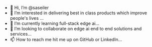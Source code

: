 - 👋 Hi, I’m @saseiler
- 👀 I’m interested in delivering best in class products which improve people's lives ...
- 🌱 I’m currently learning full-stack edge ai...
- 💞️ I’m looking to collaborate on edge ai end to end solutions and services...
- 📫 How to reach me hit me up on GitHub or LinkedIn...

<!---
saseiler/saseiler is a ✨ special ✨ repository because its `README.md` (this file) appears on your GitHub profile.
You can click the Preview link to take a look at your changes.
--->
